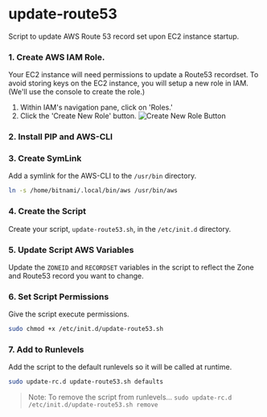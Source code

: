 update-route53
======
Script to update AWS Route 53 record set upon EC2 instance startup.

### 1. Create AWS IAM Role.
Your EC2 instance will need permissions to update a Route53 recordset. To avoid storing keys on the EC2 instance, you will setup a new role in IAM. (We'll use  the console to create the role.)

  1. Within IAM's navigation pane, click on 'Roles.'
  2. Click the 'Create New Role' button.
    ![Create New Role Button](/../readme-images/images/1-create-new-role.png?raw=true "Create New Role")


### 2. Install PIP and AWS-CLI


### 3. Create SymLink
Add a symlink for the AWS-CLI to the `/usr/bin` directory.
```bash
ln -s /home/bitnami/.local/bin/aws /usr/bin/aws
```

### 4. Create the Script
Create your script, `update-route53.sh`, in the `/etc/init.d` directory.

### 5. Update Script AWS Variables
Update the `ZONEID` and `RECORDSET` variables in the script to reflect the Zone and Route53 record you want to change.

### 6. Set Script Permissions
Give the script execute permissions.
```bash
sudo chmod +x /etc/init.d/update-route53.sh
```

### 7. Add to Runlevels
Add the script to the default runlevels so it will be called at runtime.
```bash
sudo update-rc.d update-route53.sh defaults
```
>Note: To remove the script from runlevels...
>```sudo update-rc.d /etc/init.d/update-route53.sh remove```



